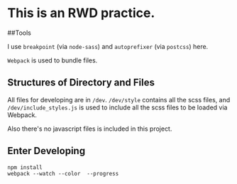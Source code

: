 # This is an RWD practice. 

##Tools

I use `breakpoint` (via `node-sass`) and `autoprefixer` (via `postcss`) here.

`Webpack` is used to bundle files. 

## Structures of Directory and Files

All files for developing are in `/dev`. `/dev/style` contains all the scss files, and `/dev/include_styles.js` is used to include all the scss files to be loaded via Webpack.

Also there's no javascript files is included in this project. 

## Enter Developing
```
npm install
webpack --watch --color  --progress
```